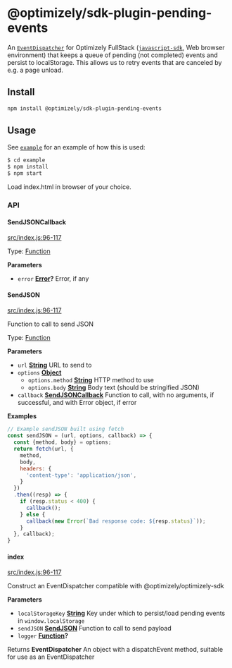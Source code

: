 # @optimizely/sdk-plugin-pending-events

An [`EventDispatcher`](https://developers.optimizely.com/x/solutions/sdks/reference/index.html?language=javascript#event-dispatcher) for Optimizely FullStack ([`javascript-sdk`](https://github.com/optimizely/javascript-sdk), Web browser environment)
that keeps a queue of pending (not completed) events and persist to localStorage. This allows us to retry events that are canceled by e.g. a page unload.

## Install

```sh
npm install @optimizely/sdk-plugin-pending-events
```

## Usage

See [`example`](./example) for an example of how this is used:

```sh
$ cd example
$ npm install
$ npm start
```

Load index.html in browser of your choice.

### API

<!-- Generated by documentation.js. Update this documentation by updating the source code. -->

#### SendJSONCallback

[src/index.js:96-117](https://github.com/optimizely/javascript-sdk-plugin-pending-events/blob/50f300cf3f0705f441bf028fc50b26b4231df734/src/index.js#L52-L55 "Source code on GitHub")

Type: [Function](https://developer.mozilla.org/docs/Web/JavaScript/Reference/Statements/function)

**Parameters**

-   `error` **[Error](https://developer.mozilla.org/docs/Web/JavaScript/Reference/Global_Objects/Error)?** Error, if any

#### SendJSON

[src/index.js:96-117](https://github.com/optimizely/javascript-sdk-plugin-pending-events/blob/50f300cf3f0705f441bf028fc50b26b4231df734/src/index.js#L57-L86 "Source code on GitHub")

Function to call to send JSON

Type: [Function](https://developer.mozilla.org/docs/Web/JavaScript/Reference/Statements/function)

**Parameters**

-   `url` **[String](https://developer.mozilla.org/docs/Web/JavaScript/Reference/Global_Objects/String)** URL to send to
-   `options` **[Object](https://developer.mozilla.org/docs/Web/JavaScript/Reference/Global_Objects/Object)** 
    -   `options.method` **[String](https://developer.mozilla.org/docs/Web/JavaScript/Reference/Global_Objects/String)** HTTP method to use
    -   `options.body` **[String](https://developer.mozilla.org/docs/Web/JavaScript/Reference/Global_Objects/String)** Body text (should be stringified JSON)
-   `callback` **[SendJSONCallback](#sendjsoncallback)** Function to call, with no arguments, if successful, and with Error object, if error

**Examples**

```javascript
// Example sendJSON built using fetch
const sendJSON = (url, options, callback) => {
  const {method, body} = options;
  return fetch(url, {
    method,
    body,
    headers: {
      'content-type': 'application/json',
    }
  })
  .then((resp) => {
    if (resp.status < 400) {
      callback();
    } else {
      callback(new Error(`Bad response code: ${resp.status}`));
    }
  }, callback);
}
```

#### index

[src/index.js:96-117](https://github.com/optimizely/javascript-sdk-plugin-pending-events/blob/50f300cf3f0705f441bf028fc50b26b4231df734/src/index.js#L96-L117 "Source code on GitHub")

Construct an EventDispatcher compatible with @optimizely/optimizely-sdk

**Parameters**

-   `localStorageKey` **[String](https://developer.mozilla.org/docs/Web/JavaScript/Reference/Global_Objects/String)** Key under which to persist/load pending events in `window.localStorage`
-   `sendJSON` **[SendJSON](#sendjson)** Function to call to send payload
-   `logger` **[Function](https://developer.mozilla.org/docs/Web/JavaScript/Reference/Statements/function)?** 

Returns **EventDispatcher** An object with a dispatchEvent method, suitable for use as an EventDispatcher
